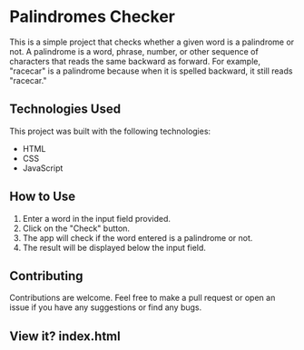 # Palindromes Checker

This is a simple project that checks whether a given word is a palindrome or not. A palindrome is a word, phrase, number, or other sequence of characters that reads the same backward as forward. For example, "racecar" is a palindrome because when it is spelled backward, it still reads "racecar." 

## Technologies Used

This project was built with the following technologies:
- HTML
- CSS
- JavaScript

## How to Use

1. Enter a word in the input field provided.
2. Click on the "Check" button.
3. The app will check if the word entered is a palindrome or not.
4. The result will be displayed below the input field.

## Contributing

Contributions are welcome. Feel free to make a pull request or open an issue if you have any suggestions or find any bugs.
## View it? index.html


